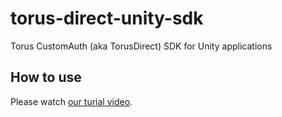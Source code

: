 # torus-direct-unity-sdk

Torus CustomAuth (aka TorusDirect) SDK for Unity applications

## How to use

Please watch [our turial video](https://www.loom.com/share/fe0cf944958943df9567f29ef2c8092f).
